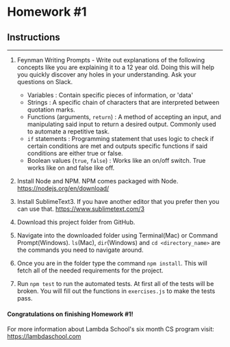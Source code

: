# Homework #1

## Instructions
---
1. Feynman Writing Prompts - Write out explanations of the following concepts like you are explaining it to a 12 year old.  Doing this will help you quickly discover any holes in your understanding.  Ask your questions on Slack.
		
	* Variables : Contain specific pieces of information, or 'data'
	* Strings : A specific chain of characters that are interpreted between quotation marks.
	* Functions (arguments, `return`) : A method of accepting an input, and manipulating said input to return a desired output. Commonly used to automate a repetitive task.
	* `if` statements : Programming statement that uses logic to check if certain conditions are met and outputs specific functions if said conditions are either true or false.
	* Boolean values (`true`, `false`) : Works like an on/off switch. True works like on and false like off.


2. Install Node and NPM.  NPM comes packaged with Node. https://nodejs.org/en/download/


3. Install SublimeText3.  If you have another editor that you prefer then you can use that. https://www.sublimetext.com/3


4. Download this project folder from GitHub.


5. Navigate into the downloaded folder using Terminal(Mac) or Command Prompt(Windows).  `ls`(Mac), `dir`(Windows) and `cd <directory_name>` are the commands you need to navigate around.


6. Once you are in the folder type the command `npm install`.  This will fetch all of the needed requirements for the project.


7. Run `npm test` to run the automated tests.  At first all of the tests will be broken.  You will fill out the functions in `exercises.js` to make the tests pass.




#### Congratulations on finishing Homework #1!

For more information about Lambda School's six month CS program visit: https://lambdaschool.com
